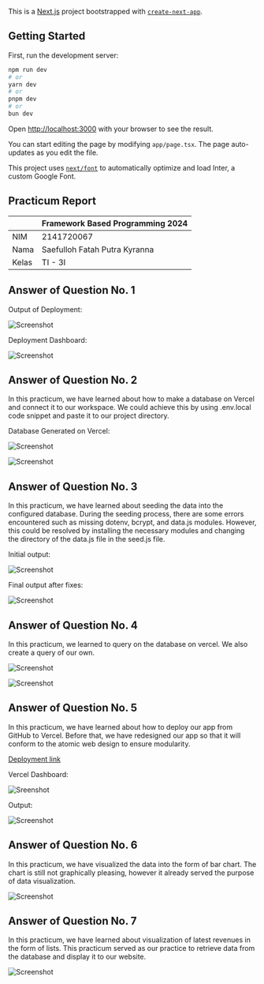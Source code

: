 This is a [Next.js](https://nextjs.org/) project bootstrapped with [`create-next-app`](https://github.com/vercel/next.js/tree/canary/packages/create-next-app).

## Getting Started

First, run the development server:

```bash
npm run dev
# or
yarn dev
# or
pnpm dev
# or
bun dev
```

Open [http://localhost:3000](http://localhost:3000) with your browser to see the result.

You can start editing the page by modifying `app/page.tsx`. The page auto-updates as you edit the file.

This project uses [`next/font`](https://nextjs.org/docs/basic-features/font-optimization) to automatically optimize and load Inter, a custom Google Font.

## Practicum Report

|  | Framework Based Programming 2024 |
|--|--|
| NIM |  2141720067|
| Nama |  Saefulloh Fatah Putra Kyranna |
| Kelas | TI - 3I |

## Answer of Question No. 1

Output of Deployment: 

![Screenshot](assets/01.png)

Deployment Dashboard: 

![Screenshot](assets/02.png)

## Answer of Question No. 2

In this practicum, we have learned about how to make a database on Vercel and connect it to our workspace. We could achieve this by using .env.local code snippet and paste it to our project directory. 

Database Generated on Vercel: 

![Screenshot](assets/03.png)

![Screenshot](assets/04.png)

## Answer of Question No. 3

In this practicum, we have learned about seeding the data into the configured database. During the seeding process, there are some errors encountered such as missing dotenv, bcrypt, and data.js modules. However, this could be resolved by installing the necessary modules and changing the directory of the data.js file in the seed.js file. 

Initial output: 

![Screenshot](assets/05.png)

Final output after fixes: 

![Screenshot](assets/06.png)

## Answer of Question No. 4

In this practicum, we learned to query on the database on vercel. We also create a query of our own. 

![Screenshot](assets/07.png)

![Screenshot](assets/08.png)

## Answer of Question No. 5

In this practicum, we have learned about how to deploy our app from GitHub to Vercel. Before that, we have redesigned our app so that it will conform to the atomic web design to ensure modularity. 

[Deployment link](https://nextjs-dashboard-wine-theta-81.vercel.app/)

Vercel Dashboard: 

![Sreenshot](assets/09.png)

Output: 

![Screenshot](assets/10.png)

## Answer of Question No. 6

In this practicum, we have visualized the data into the form of bar chart. The chart is still not graphically pleasing, however it already served the purpose of data visualization. 

![Screenshot](assets/11.png)

## Answer of Question No. 7

In this practicum, we have learned about visualization of latest revenues in the form of lists. This practicum served as our practice to retrieve data from the database and display it to our website. 

![Screenshot](assets/12.png)